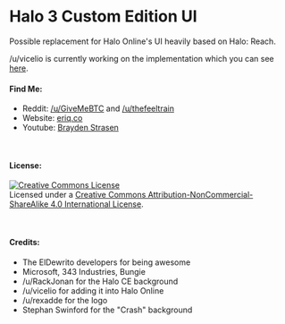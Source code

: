 # Halo 3 Custom Edition UI

Possible replacement for Halo Online's UI heavily based on Halo: Reach. 

/u/vicelio is currently working on the implementation which you can see <a href="https://www.reddit.com/r/HaloOnline/comments/38enq8/hype_html5_menu_in_game/">here</a>.

#### Find Me:

* Reddit:  <a href="http://reddit.com/user/GiveMeBTC">/u/GiveMeBTC</a> and <a href="http://reddit.com/user/thefeeltrain">/u/thefeeltrain</a>
* Website:  <a href="http://eriq.co">eriq.co</a>
* Youtube: <a href="https://www.youtube.com/channel/UCKtnHACO0eB0cIlK9FlQZ5w">Brayden Strasen</a>

&nbsp;

#### License:
<a rel="license" href="http://creativecommons.org/licenses/by-nc-sa/4.0/"><img alt="Creative Commons License" style="border-width:0" src="https://i.creativecommons.org/l/by-nc-sa/4.0/88x31.png" /></a><br/>Licensed under a <a rel="license" href="http://creativecommons.org/licenses/by-nc-sa/4.0/">Creative Commons Attribution-NonCommercial-ShareAlike 4.0 International License</a>.

&nbsp;

#### Credits:
* The ElDewrito developers for being awesome
* Microsoft, 343 Industries, Bungie
* /u/RackJonan for the Halo CE background
* /u/vicelio for adding it into Halo Online
* /u/rexadde for the logo
* Stephan Swinford for the "Crash" background

